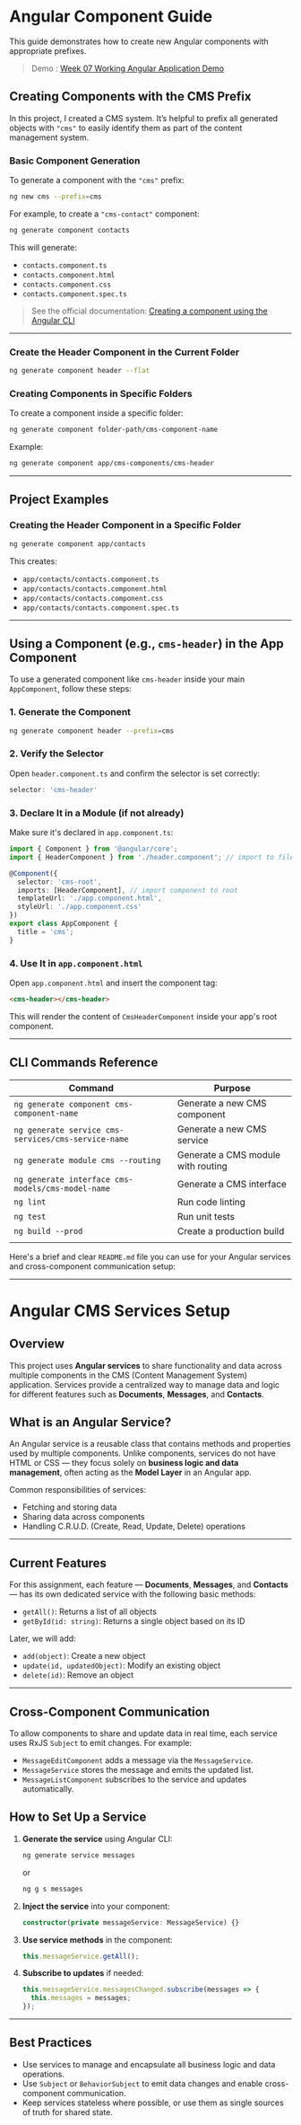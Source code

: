# Angular Component Guide

This guide demonstrates how to create new Angular components with appropriate prefixes.

> Demo : [Week 07 Working Angular Application Demo](https://youtu.be/kwAy6CJ6i6o)


## Creating Components with the CMS Prefix

In this project, I created a CMS system. It’s helpful to prefix all generated objects with `"cms"` to easily identify them as part of the content management system.

### Basic Component Generation

To generate a component with the `"cms"` prefix:

```bash
ng new cms --prefix=cms
```

For example, to create a `"cms-contact"` component:

```bash
ng generate component contacts
```

This will generate:

* `contacts.component.ts`
* `contacts.component.html`
* `contacts.component.css`
* `contacts.component.spec.ts`

> See the official documentation: [Creating a component using the Angular CLI](https://v17.angular.io/guide/component-overview#creating-a-component-using-the-angular-cli)

---

### Create the Header Component in the Current Folder

```bash
ng generate component header --flat
```

### Creating Components in Specific Folders

To create a component inside a specific folder:

```bash
ng generate component folder-path/cms-component-name
```

Example:

```bash
ng generate component app/cms-components/cms-header
```

---

## Project Examples

### Creating the Header Component in a Specific Folder

```bash
ng generate component app/contacts
```

This creates:

* `app/contacts/contacts.component.ts`
* `app/contacts/contacts.component.html`
* `app/contacts/contacts.component.css`
* `app/contacts/contacts.component.spec.ts`

---

## Using a Component (e.g., `cms-header`) in the App Component

To use a generated component like `cms-header` inside your main `AppComponent`, follow these steps:

### 1. Generate the Component

```bash
ng generate component header --prefix=cms
```

### 2. Verify the Selector

Open `header.component.ts` and confirm the selector is set correctly:

```ts
selector: 'cms-header'
```

### 3. Declare It in a Module (if not already)

Make sure it's declared in `app.component.ts`:

```ts
import { Component } from '@angular/core';
import { HeaderComponent } from './header.component'; // import to file

@Component({
  selector: 'cms-root',
  imports: [HeaderComponent], // import component to root
  templateUrl: './app.component.html',
  styleUrl: './app.component.css'
})
export class AppComponent {
  title = 'cms';
}
```

### 4. Use It in `app.component.html`

Open `app.component.html` and insert the component tag:

```html
<cms-header></cms-header>
```

This will render the content of `CmsHeaderComponent` inside your app's root component.

---

## CLI Commands Reference

| Command                                             | Purpose                            |
| --------------------------------------------------- | ---------------------------------- |
| `ng generate component cms-component-name`          | Generate a new CMS component       |
| `ng generate service cms-services/cms-service-name` | Generate a new CMS service         |
| `ng generate module cms --routing`                  | Generate a CMS module with routing |
| `ng generate interface cms-models/cms-model-name`   | Generate a CMS interface           |
| `ng lint`                                           | Run code linting                   |
| `ng test`                                           | Run unit tests                     |
| `ng build --prod`                                   | Create a production build          |
|                                                     |                                    |



Here's a brief and clear `README.md` file you can use for your Angular services and cross-component communication setup:

---

# Angular CMS Services Setup

## Overview

This project uses **Angular services** to share functionality and data across multiple components in the CMS (Content Management System) application. Services provide a centralized way to manage data and logic for different features such as **Documents**, **Messages**, and **Contacts**.

## What is an Angular Service?

An Angular service is a reusable class that contains methods and properties used by multiple components. Unlike components, services do not have HTML or CSS — they focus solely on **business logic and data management**, often acting as the **Model Layer** in an Angular app.

Common responsibilities of services:

* Fetching and storing data
* Sharing data across components
* Handling C.R.U.D. (Create, Read, Update, Delete) operations

---

## Current Features

For this assignment, each feature — **Documents**, **Messages**, and **Contacts** — has its own dedicated service with the following basic methods:

* `getAll()`: Returns a list of all objects
* `getById(id: string)`: Returns a single object based on its ID

Later, we will add:

* `add(object)`: Create a new object
* `update(id, updatedObject)`: Modify an existing object
* `delete(id)`: Remove an object

---

## Cross-Component Communication

To allow components to share and update data in real time, each service uses RxJS `Subject` to emit changes. For example:

* `MessageEditComponent` adds a message via the `MessageService`.
* `MessageService` stores the message and emits the updated list.
* `MessageListComponent` subscribes to the service and updates automatically.


## How to Set Up a Service

1. **Generate the service** using Angular CLI:

   ```bash
   ng generate service messages
   ```

   or 

      ```bash
   ng g s messages
   ```

2. **Inject the service** into your component:

   ```ts
   constructor(private messageService: MessageService) {}
   ```

3. **Use service methods** in the component:

   ```ts
   this.messageService.getAll();
   ```

4. **Subscribe to updates** if needed:

   ```ts
   this.messageService.messagesChanged.subscribe(messages => {
     this.messages = messages;
   });
   ```

---

## Best Practices

* Use services to manage and encapsulate all business logic and data operations.
* Use `Subject` or `BehaviorSubject` to emit data changes and enable cross-component communication.
* Keep services stateless where possible, or use them as single sources of truth for shared state.


